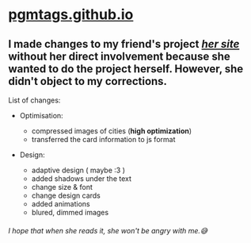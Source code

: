 # [pgmtags.github.io](https://pgmtags.github.io/)

## I made changes to my friend's project [*her site*](https://github.com/opasaskek/fold/tree/master) without her direct involvement because she wanted to do the project herself. However, she didn't object to my corrections.
List of changes:
* Optimisation:
  * compressed images of cities (<b>high optimization</b>)
  * transferred the card information to js format

* Design:
  * adaptive design  ( maybe :3 )
  * added shadows under the text
  * change size & font
  * change design cards
  * added animations
  * blured, dimmed images
###### I hope that when she reads it, she won't be angry with me.😅
